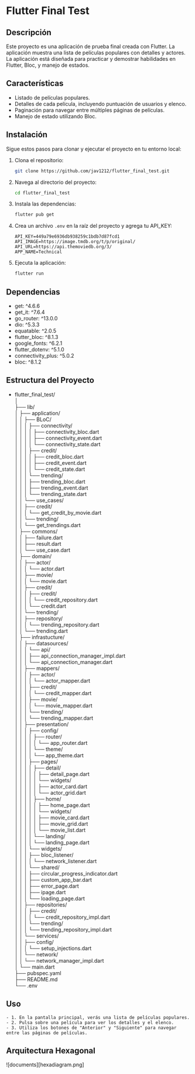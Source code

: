 # Flutter Final Test

## Descripción
Este proyecto es una aplicación de prueba final creada con Flutter. La aplicación muestra una lista de películas populares con detalles y actores. La aplicación está diseñada para practicar y demostrar habilidades en Flutter, Bloc, y manejo de estados.

## Características
- Listado de películas populares.
- Detalles de cada película, incluyendo puntuación de usuarios y elenco.
- Paginación para navegar entre múltiples páginas de películas.
- Manejo de estado utilizando Bloc.

## Instalación
Sigue estos pasos para clonar y ejecutar el proyecto en tu entorno local:

1. Clona el repositorio:
    ```bash
    git clone https://github.com/jav1212/flutter_final_test.git
    ```
2. Navega al directorio del proyecto:
    ```bash
    cd flutter_final_test
    ```
3. Instala las dependencias:
    ```bash
    flutter pub get
    ```
4. Crea un archivo `.env` en la raíz del proyecto y agrega tu API_KEY:
    ```env
    API_KEY=449a79e6936db938259c1bdb7d87fcd1
    API_IMAGE=https://image.tmdb.org/t/p/original/
    API_URL=https://api.themoviedb.org/3/
    APP_NAME=Technical
    ```
5. Ejecuta la aplicación:
    ```bash
    flutter run
    ```

## Dependencias
  - get: ^4.6.6
  - get_it: ^7.6.4
  - go_router: ^13.0.0
  - dio: ^5.3.3
  - equatable: ^2.0.5
  - flutter_bloc: ^8.1.3
  - google_fonts: ^6.2.1
  - flutter_dotenv: ^5.1.0
  - connectivity_plus: ^5.0.2
  - bloc: ^8.1.2

## Estructura del Proyecto
 - flutter_final_test/  <br />
    │ <br />
    ├── lib/ <br />
    │   ├── application/ <br />
    │   │   ├── BLoC/ <br />
    │   │   │   ├── connectivity/ <br />
    │   │   │   │   ├── connectivity_bloc.dart <br />
    │   │   │   │   ├── connectivity_event.dart <br />
    │   │   │   │   └── connectivity_state.dart <br />
    │   │   │   ├── credit/ <br />
    │   │   │   │   ├── credit_bloc.dart <br />
    │   │   │   │   ├── credit_event.dart <br />
    │   │   │   │   └── credit_state.dart <br />
    │   │   │   └── trending/ <br />
    │   │   │       ├── trending_bloc.dart <br />
    │   │   │       ├── trending_event.dart <br />
    │   │   │       └── trending_state.dart <br />
    │   │   └── use_cases/ <br />
    │   │       ├── credit/ <br />
    │   │       │   └── get_credit_by_movie.dart <br />
    │   │       └── trending/ <br />
    │   │           └── get_trendings.dart <br />
    │   ├── commons/ <br />
    │   │   ├── failure.dart <br />
    │   │   ├── result.dart <br />
    │   │   └── use_case.dart <br />
    │   ├── domain/ <br />
    │   │   ├── actor/ <br />
    │   │   │   └── actor.dart <br />
    │   │   ├── movie/ <br />
    │   │   │   └── movie.dart <br />
    │   │   ├── credit/ <br />
    │   │   │   ├── credit/ <br />
    │   │   │   │   └── credit_repository.dart <br />
    │   │   │   └── credit.dart <br />
    │   │   └── trending/ <br />
    │   │       ├── repository/ <br />
    │   │       │   └── trending_repository.dart <br />
    │   │       └── trending.dart <br />
    │   ├── infrastucture/ <br />
    │   │   ├── datasources/ <br />
    │   │   │   └── api/ <br />
    │   │   │       ├── api_connection_manager_impl.dart <br />
    │   │   │       └── api_connection_manager.dart <br />
    │   │   ├── mappers/ <br />
    │   │   │   ├── actor/ <br />
    │   │   │   │   └── actor_mapper.dart <br />
    │   │   │   ├── credit/ <br />
    │   │   │   │   └── credit_mapper.dart <br />
    │   │   │   ├── movie/ <br />
    │   │   │   │   └── movie_mapper.dart <br />
    │   │   │   └── trending/ <br />
    │   │   │       └── trending_mapper.dart <br />
    │   │   ├── presentation/ <br />
    │   │   │   ├── config/ <br />
    │   │   │   │   ├── router/ <br />
    │   │   │   │   │   └── app_router.dart <br />
    │   │   │   │   └── theme/ <br />
    │   │   │   │       └── app_theme.dart <br />
    │   │   │   ├── pages/ <br />
    │   │   │   │   ├── detail/ <br />
    │   │   │   │   │   ├── detail_page.dart <br />
    │   │   │   │   │   └── widgets/ <br />
    │   │   │   │   │       ├── actor_card.dart <br />
    │   │   │   │   │       └── actor_grid.dart <br />
    │   │   │   │   ├── home/ <br />
    │   │   │   │   │   ├── home_page.dart <br />
    │   │   │   │   │   └── widgets/ <br />
    │   │   │   │   │       ├── movie_card.dart <br />
    │   │   │   │   │       ├── movie_grid.dart <br />
    │   │   │   │   │       └── movie_list.dart <br />
    │   │   │   │   └── landing/ <br />
    │   │   │   │       └── landing_page.dart <br />
    │   │   │   └── widgets/ <br />
    │   │   │       ├── bloc_listener/ <br />
    │   │   │       │    └── network_listener.dart <br />
    │   │   │       └── shared/ <br />
    │   │   │            ├── circular_progress_indicator.dart <br />
    │   │   │            ├── custom_app_bar.dart <br />
    │   │   │            ├── error_page.dart <br />
    │   │   │            ├── ipage.dart <br />
    │   │   │            └── loading_page.dart <br />
    │   │   ├── repositories/ <br />
    │   │   │   ├── credit/ <br />
    │   │   │   │   └── credit_repository_impl.dart <br />
    │   │   │   └── trending/ <br />
    │   │   │       └── trending_repository_impl.dart <br />
    │   │   └── services/ <br />
    │   │       ├── config/ <br />
    │   │       │   └── setup_injections.dart <br />
    │   │       └── network/ <br />
    │   │           └── network_manager_impl.dart <br />
    │   └── main.dart <br />
    ├── pubspec.yaml <br />
    ├── README.md <br />
    └── .env <br />

## Uso 
    - 1. En la pantalla principal, verás una lista de películas populares. 
    - 2. Pulsa sobre una película para ver los detalles y el elenco. 
    - 3. Utiliza los botones de "Anterior" y "Siguiente" para navegar entre las páginas de películas.

## Arquitectura Hexagonal
![documents][hexadiagram.png]